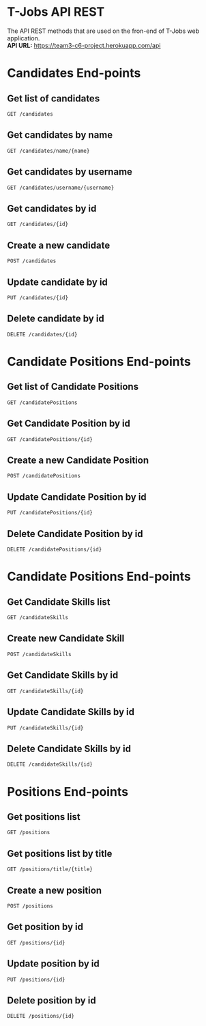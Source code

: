 # T-Jobs API REST  
The API REST methods that are used on the fron-end of T-Jobs web application.  
**API URL:** https://team3-c6-project.herokuapp.com/api  

# Candidates End-points  
## Get list of candidates  

```
GET /candidates
```  

## Get candidates by name  

```
GET /candidates/name/{name}
```

## Get candidates by username  

```
GET /candidates/username/{username}
```

## Get candidates by id  

```
GET /candidates/{id}
```

## Create a new candidate  

```
POST /candidates  
```

## Update candidate by id  

```
PUT /candidates/{id}
```

## Delete candidate by id 

```
DELETE /candidates/{id}
```

# Candidate Positions End-points  
## Get list of Candidate Positions  

```
GET /candidatePositions
```  

## Get Candidate Position by id  

```
GET /candidatePositions/{id}
```

## Create a new Candidate Position

```
POST /candidatePositions
```  

## Update Candidate Position by id

```
PUT /candidatePositions/{id}
```

## Delete Candidate Position by id

```
DELETE /candidatePositions/{id}
```

# Candidate Positions End-points    
## Get Candidate Skills list
```
GET /candidateSkills
```
## Create new Candidate Skill
```
POST /candidateSkills
```
## Get Candidate Skills by id
```
GET /candidateSkills/{id}
```
## Update Candidate Skills by id
```
PUT /candidateSkills/{id}
```
## Delete Candidate Skills by id
```
DELETE /candidateSkills/{id}
```
# Positions End-points  
###  
## Get positions list
```
GET /positions
```
## Get positions list by title
```
GET /positions/title/{title}
```
## Create a new position
```
POST /positions
```
## Get position by id
```
GET /positions/{id}
```
## Update position by id
```
PUT /positions/{id}
```
## Delete position by id
```
DELETE /positions/{id}
```









